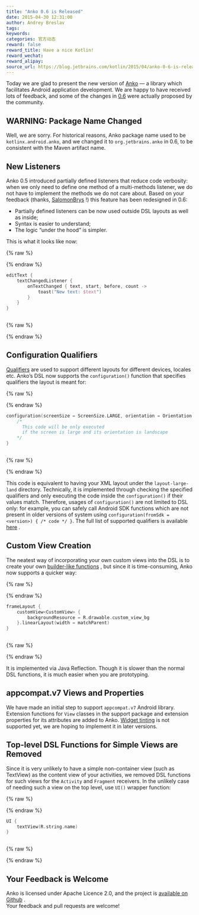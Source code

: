 ```yaml
---
title: "Anko 0.6 is Released"
date: 2015-04-30 12:31:00
author: Andrey Breslav
tags:
keywords:
categories: 官方动态
reward: false
reward_title: Have a nice Kotlin!
reward_wechat:
reward_alipay:
source_url: https://blog.jetbrains.com/kotlin/2015/04/anko-0-6-is-released/
---
```


Today we are glad to present the new version of  [Anko](https://github.com/JetBrains/anko)  — a library which facilitates Android application development. We are happy to have received lots of feedback, and some of the changes in  [0.6](https://github.com/JetBrains/anko/releases/tag/v0.6)  were actually proposed by the community.<br/>
<span id="more-2124"></span>
## WARNING: Package Name Changed

Well, we are sorry. For historical reasons, Anko package name used to be <code>kotlinx.android.anko</code>, and we changed it to <code>org.jetbrains.anko</code> in 0.6, to be consistent with the Maven artifact name.
## New Listeners

Anko 0.5 introduced partially defined listeners that reduce code verbosity: when we only need to define one method of a multi-methods listener, we do not have to implement the methods we do not care about. Based on your feedback (thanks,  [SalomonBrys](https://github.com/SalomonBrys) !) this feature has been redesigned in 0.6:

* Partially defined listeners can be now used outside DSL layouts as well as inside;
* Syntax is easier to understand;
* The logic “under the hood” is simpler.

This is what it looks like now:

{% raw %}
<p></p>
{% endraw %}

```kotlin
editText {
    textChangedListener {
        onTextChanged { text, start, before, count ->
            toast("New text: $text")
        }
    }
}
 
```

{% raw %}
<p></p>
{% endraw %}

## Configuration Qualifiers

 [Qualifiers](http://developer.android.com/guide/topics/resources/providing-resources.html#AlternativeResources)  are used to support different layouts for different devices, locales etc.
Anko’s DSL now supports the <code>configuration()</code> function that specifies qualifiers the layout is meant for:

{% raw %}
<p></p>
{% endraw %}

```kotlin
configuration(screenSize = ScreenSize.LARGE, orientation = Orientation.LANDSCAPE) {
    /*
      This code will be only executed
      if the screen is large and its orientation is landscape
    */
}
 
```

{% raw %}
<p></p>
{% endraw %}

This code is equivalent to having your XML layout under the <code>layout-large-land</code> directory. Technically, it is implemented through checking the specified qualifiers and only executing the code inside the <code>configuration()</code> if their values match. Therefore, usages of <code>configuration()</code> are not limited to DSL only: for example, you can safely call Android SDK functions which are not present in older versions of system using <code>configuration(fromSdk = &lt;version&gt;) { /* code  */ }</code>.
The full list of supported qualifiers is available  [here](https://github.com/JetBrains/anko/blob/master/doc/ADVANCED.md#configuration-qualifiers) .
## Custom View Creation

The neatest way of incorporating your own custom views into the DSL is to create your own  [builder-like functions](https://github.com/JetBrains/anko/blob/master/doc/ADVANCED.md#extending-anko) , but since it is time-consuming, Anko now supports a quicker way:

{% raw %}
<p></p>
{% endraw %}

```kotlin
frameLayout {
    customView<CustomView> {
        backgroundResource = R.drawable.custom_view_bg
    }.linearLayout(width = matchParent)
}
 
```

{% raw %}
<p></p>
{% endraw %}

It is implemented via Java Reflection. Though it is slower than the normal DSL functions, it is much easier when you are prototyping.
## appcompat.v7 Views and Properties

We have made an initial step to support <code>appcompat.v7</code> Android library. Extension functions for <code>View</code> classes in the support package and extension properties for its attributes are added to Anko.  [Widget tinting](http://android-developers.blogspot.ru/2014/10/appcompat-v21-material-design-for-pre.html)  is not supported yet, we are hoping to implement it in later versions.
## Top-level DSL Functions for Simple Views are Removed

Since it is very unlikely to have a simple non-container view (such as TextView) as the content view of your activities, we removed DSL functions for such views for the <code>Activity</code> and <code>Fragment</code> receivers. In the unlikely case of needing such a view on the top level, use <code>UI()</code> wrapper function:

{% raw %}
<p></p>
{% endraw %}

```kotlin
UI {
    textView(R.string.name)
}
 
```

{% raw %}
<p></p>
{% endraw %}

## Your Feedback is Welcome

Anko is licensed under Apache Licence 2.0, and the project is  [available on Github](https://github.com/JetBrains/anko) .<br/>
Your feedback and pull requests are welcome!

